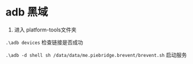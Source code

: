 # adb 黑域

1. 进入 platform-tools文件夹

`.\adb devices` 检查链接是否成功

`.\adb -d shell sh /data/data/me.piebridge.brevent/brevent.sh` 启动服务
